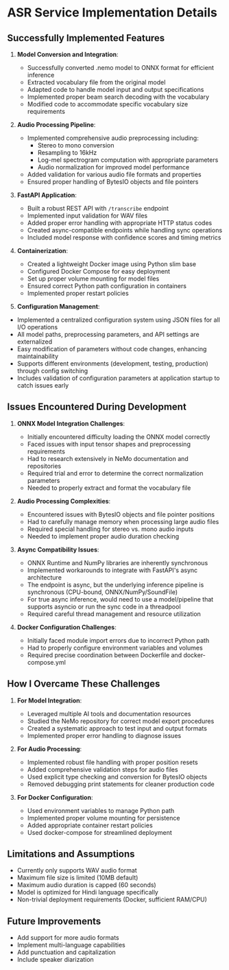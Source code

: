 # ASR Service Implementation Details

## Successfully Implemented Features

1. **Model Conversion and Integration**:
   - Successfully converted .nemo model to ONNX format for efficient inference
   - Extracted vocabulary file from the original model
   - Adapted code to handle model input and output specifications
   - Implemented proper beam search decoding with the vocabulary
   - Modified code to accommodate specific vocabulary size requirements

2. **Audio Processing Pipeline**:
   - Implemented comprehensive audio preprocessing including:
     - Stereo to mono conversion
     - Resampling to 16kHz
     - Log-mel spectrogram computation with appropriate parameters
     - Audio normalization for improved model performance
   - Added validation for various audio file formats and properties
   - Ensured proper handling of BytesIO objects and file pointers

3. **FastAPI Application**:
   - Built a robust REST API with `/transcribe` endpoint
   - Implemented input validation for WAV files
   - Added proper error handling with appropriate HTTP status codes
   - Created async-compatible endpoints while handling sync operations
   - Included model response with confidence scores and timing metrics

4. **Containerization**:
   - Created a lightweight Docker image using Python slim base
   - Configured Docker Compose for easy deployment
   - Set up proper volume mounting for model files
   - Ensured correct Python path configuration in containers
   - Implemented proper restart policies

5. **Configuration Management**:
- Implemented a centralized configuration system using JSON files for all I/O operations
- All model paths, preprocessing parameters, and API settings are externalized
- Easy modification of parameters without code changes, enhancing maintainability
- Supports different environments (development, testing, production) through config switching
- Includes validation of configuration parameters at application startup to catch issues early

## Issues Encountered During Development

1. **ONNX Model Integration Challenges**:
   - Initially encountered difficulty loading the ONNX model correctly
   - Faced issues with input tensor shapes and preprocessing requirements
   - Had to research extensively in NeMo documentation and repositories
   - Required trial and error to determine the correct normalization parameters
   - Needed to properly extract and format the vocabulary file

2. **Audio Processing Complexities**:
   - Encountered issues with BytesIO objects and file pointer positions
   - Had to carefully manage memory when processing large audio files
   - Required special handling for stereo vs. mono audio inputs
   - Needed to implement proper audio duration checking

3. **Async Compatibility Issues**:
   - ONNX Runtime and NumPy libraries are inherently synchronous
   - Implemented workarounds to integrate with FastAPI's async architecture
   - The endpoint is async, but the underlying inference pipeline is synchronous (CPU-bound, ONNX/NumPy/SoundFile)
   - For true async inference, would need to use a model/pipeline that supports asyncio or run the sync code in a threadpool
   - Required careful thread management and resource utilization

4. **Docker Configuration Challenges**:
   - Initially faced module import errors due to incorrect Python path
   - Had to properly configure environment variables and volumes
   - Required precise coordination between Dockerfile and docker-compose.yml

## How I Overcame These Challenges

1. **For Model Integration**:
   - Leveraged multiple AI tools and documentation resources
   - Studied the NeMo repository for correct model export procedures
   - Created a systematic approach to test input and output formats
   - Implemented proper error handling to diagnose issues

2. **For Audio Processing**:
   - Implemented robust file handling with proper position resets
   - Added comprehensive validation steps for audio files
   - Used explicit type checking and conversion for BytesIO objects
   - Removed debugging print statements for cleaner production code

3. **For Docker Configuration**:
   - Used environment variables to manage Python path
   - Implemented proper volume mounting for persistence
   - Added appropriate container restart policies
   - Used docker-compose for streamlined deployment

## Limitations and Assumptions

   - Currently only supports WAV audio format
   - Maximum file size is limited (10MB default)
   - Maximum audio duration is capped (60 seconds)
   - Model is optimized for Hindi language specifically
   - Non-trivial deployment requirements (Docker, sufficient RAM/CPU)



## Future Improvements

   - Add support for more audio formats
   - Implement multi-language capabilities
   - Add punctuation and capitalization
   - Include speaker diarization


